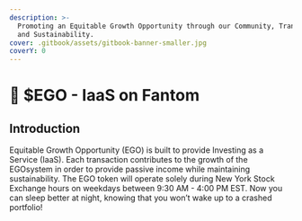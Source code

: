 ```yaml
---
description: >-
  Promoting an Equitable Growth Opportunity through our Community, Transparency,
  and Sustainability.
cover: .gitbook/assets/gitbook-banner-smaller.jpg
coverY: 0
---
```


# 🏦 $EGO - IaaS on Fantom

## Introduction

Equitable Growth Opportunity (EGO) is built to provide Investing as a Service (IaaS). Each transaction contributes to the growth of the EGOsystem in order to provide passive income while maintaining sustainability. The EGO token will operate solely during New York Stock Exchange hours on weekdays between 9:30 AM - 4:00 PM EST. Now you can sleep better at night, knowing that you won’t wake up to a crashed portfolio!


